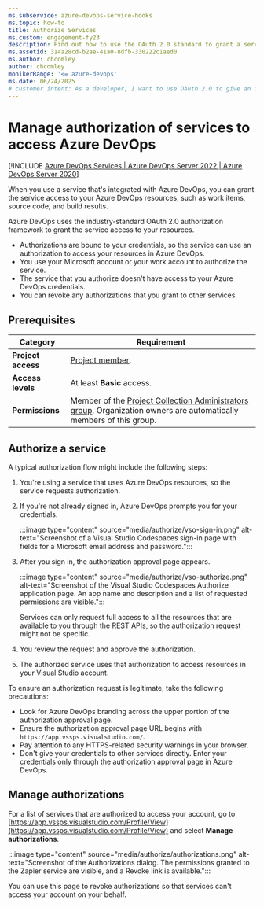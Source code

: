 ```yaml
---
ms.subservice: azure-devops-service-hooks
ms.topic: how-to
title: Authorize Services 
ms.custom: engagement-fy23
description: Find out how to use the OAuth 2.0 standard to grant a service access your Azure DevOps resources when you integrate that service with Azure DevOps.
ms.assetid: 314a28cd-b2ae-41a0-8dfb-330222c1aed0
ms.author: chcomley
author: chcomley
monikerRange: '<= azure-devops'
ms.date: 06/24/2025
# customer intent: As a developer, I want to use OAuth 2.0 to give an integrated service access to my Azure DevOps resources so that I don't have to give the service my Azure credentials.
---
```


#  Manage authorization of services to access Azure DevOps 

[!INCLUDE [Azure DevOps Services | Azure DevOps Server 2022 | Azure DevOps Server 2020](../includes/version-gt-eq-2020.md)]

When you use a service that's integrated with Azure DevOps, you can grant the service access to your Azure DevOps resources, such as work items, source code, and build results.

Azure DevOps uses the industry-standard OAuth 2.0 authorization framework to grant the service access to your resources.

- Authorizations are bound to your credentials, so the service can use an authorization to access your resources in Azure DevOps.
- You use your Microsoft account or your work account to authorize the service.
- The service that you authorize doesn't have access to your Azure DevOps credentials.
- You can revoke any authorizations that you grant to other services.

## Prerequisites

| Category | Requirement |
|--------------|-------------|
| **Project access** | [Project member](../organizations/security/add-users-team-project.md). |
| **Access levels** | At least **Basic** access. |
|**Permissions**| Member of the [Project Collection Administrators group](../organizations/security/look-up-project-collection-administrators.md). Organization owners are automatically members of this group.|

## Authorize a service

A typical authorization flow might include the following steps:

1. You're using a service that uses Azure DevOps resources, so the service requests authorization.

1. If you're not already signed in, Azure DevOps prompts you for your credentials.

   :::image type="content" source="media/authorize/vso-sign-in.png" alt-text="Screenshot of a Visual Studio Codespaces sign-in page with fields for a Microsoft email address and password.":::

1. After you sign in, the authorization approval page appears.

   :::image type="content" source="media/authorize/vso-authorize.png" alt-text="Screenshot of the Visual Studio Codespaces Authorize application page. An app name and description and a list of requested permissions are visible.":::

   Services can only request full access to all the resources that are available to you through the REST APIs, so the authorization request might not be specific.

1. You review the request and approve the authorization.

1. The authorized service uses that authorization to access resources in your Visual Studio account.

To ensure an authorization request is legitimate, take the following precautions:

- Look for Azure DevOps branding across the upper portion of the authorization approval page.
- Ensure the authorization approval page URL begins with `https://app.vssps.visualstudio.com/`.
- Pay attention to any HTTPS-related security warnings in your browser.
- Don't give your credentials to other services directly. Enter your credentials only through the authorization approval page in Azure DevOps.

## Manage authorizations

For a list of services that are authorized to access your account, go to [https://app.vssps.visualstudio.com/Profile/View](https://app.vssps.visualstudio.com/Profile/View)
and select **Manage authorizations**.

:::image type="content" source="media/authorize/authorizations.png" alt-text="Screenshot of the Authorizations dialog. The permissions granted to the Zapier service are visible, and a Revoke link is available.":::

You can use this page to revoke authorizations so that services can't access your account on your behalf.
